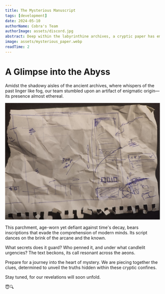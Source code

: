 ```yaml
---
title: The Mysterious Manuscript
tags: [development]
date: 2024-05-10
authorName: Cobra's Team
authorImage: assets/discord.jpg
abstract: Deep within the labyrinthine archives, a cryptic paper has emerged, challenging the bounds of our understanding. Join us as we delve into its secrets.
image: assets/mysterious_paper.webp
readTime: 2
---
```


# A Glimpse into the Abyss

Amidst the shadowy aisles of the ancient archives, where whispers of the past linger like fog, our team stumbled upon an artifact of enigmatic origin—its presence almost ethereal.

![Mysterious Manuscript](assets/mysterious_paper_2.jpg)

This parchment, age-worn yet defiant against time's decay, bears inscriptions that evade the comprehension of modern minds. Its script dances on the brink of the arcane and the known.

What secrets does it guard? Who penned it, and under what candlelit urgencies? The text beckons, its call resonant across the aeons.

Prepare for a journey into the heart of mystery. We are piecing together the clues, determined to unveil the truths hidden within these cryptic confines.

Stay tuned, for our revelations will soon unfold.

😇🔍
